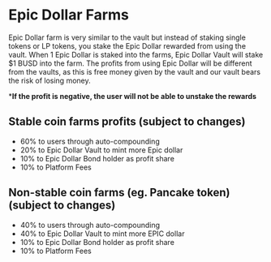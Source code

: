 # Epic Dollar Farms

Epic Dollar farm is very similar to the vault but instead of staking single tokens or LP tokens, you stake the Epic Dollar rewarded from using the vault. When 1 Epic Dollar is staked into the farms, Epic Dollar Vault will stake $1 BUSD into the farm. The profits from using Epic Dollar will be different from the vaults, as this is free money given by the vault and our vault bears the risk of losing money.

\***If the profit is negative, the user will not be able to unstake the rewards**

## **Stable coin farms profits \(subject to changes\)**

* 60% to users through auto-compounding
* 20% to Epic Dollar Vault to mint more Epic dollar
* 10% to Epic Dollar Bond holder as profit share
* 10% to Platform Fees

## **Non-stable coin farms \(eg. Pancake token\) \(subject to changes\)**

* 40% to users through auto-compounding
* 40% to Epic Dollar Vault to mint more EPIC dollar
* 10% to Epic Dollar Bond holder as profit share
* 10% to Platform Fees

